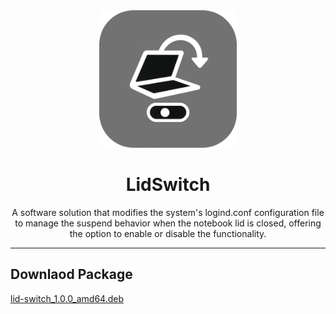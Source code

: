 <div align="center">
  <img height="220" width="220" src="https://github.com/Pkpkawe/LidSwitch/blob/main/README/img/lid-switch.png" />
  <h1>LidSwitch</h1>
  <p>A software solution that modifies the system's logind.conf configuration file to manage the suspend behavior when the notebook lid is closed, offering the option to enable or disable the functionality.</p>
</div>

<hr>

<div>
    <h2>Downlaod Package</h2>
    <a href="https://github.com/Pkpkawe/LidSwitch/blob/main/README/package/lid-switch_1.0.0_amd64.deb" downlaod>lid-switch_1.0.0_amd64.deb</a>
</div>
